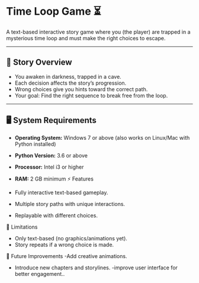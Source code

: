 
# Time Loop Game ⏳

A text-based interactive story game where you (the player) are trapped in a mysterious time loop and must make the right choices to escape.

---

## 📖 Story Overview
- You awaken in darkness, trapped in a cave.
- Each decision affects the story’s progression.
- Wrong choices give you hints toward the correct path.
- Your goal: Find the right sequence to break free from the loop.

---

## 🖥️ System Requirements
- **Operating System:** Windows 7 or above (also works on Linux/Mac with Python installed)
- **Python Version:** 3.6 or above
- **Processor:** Intel i3 or higher
- **RAM:** 2 GB minimum
⚡ Features

- Fully interactive text-based gameplay.
- Multiple story paths with unique interactions.
- Replayable with different choices.
  
📌 Limitations
- Only text-based (no graphics/animations yet).
- Story repeats if a wrong choice is made.



🔮 Future Improvements
-Add creative animations.
- Introduce new chapters and storylines.
-improve user interface for better engagement..

